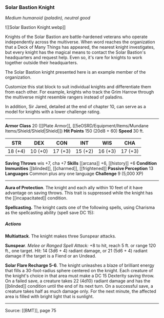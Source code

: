 ### Solar Bastion Knight
_Medium humanoid (paladin), neutral good_

![[Solar Bastion Knight.webp]]

Knights of the Solar Bastion are battle-hardened veterans who operate independently across the multiverse. When word reaches the organization that a Deck of Many Things has appeared, the nearest knight investigates, but every knight has the magical means to contact the Solar Bastion's headquarters and request help. Even so, it's rare for knights to work together outside their headquarters.

The Solar Bastion knight presented here is an example member of the organization.

Customize this stat block to suit individual knights and differentiate them from each other. For example, knights who track the Grim Harrow through the multiverse might resemble rangers instead of paladins.

In addition, Sir Jared, detailed at the end of chapter 10, can serve as a model for knights with a lower challenge rating.




---

**Armor Class** 20 ([[Plate Armor]], [[5eOSRD/Equipment/Items/Mundane Items/Shield/Shield|Shield]])
**Hit Points** 150 (20d8 + 60)
**Speed** 30 ft.

| STR     | DEX     | CON     | INT     | WIS     | CHA     |
|---------|---------|---------|---------|---------|---------|
| 18 (+4) | 10 (+0) | 17 (+3) | 15 (+2) | 16 (+3) | 17 (+3) |

**Saving Throws** wis +7, cha +7
**Skills** [[arcana]] +6, [[history]] +6
**Condition Immunities** [[blinded]], [[charmed]], [[frightened]]
**Passive Perception** 13
**Languages** Common plus any one language
**Challenge** 9 (5,000 XP)

---

**Aura of Protection**. The knight and each ally within 10 feet of it have advantage on saving throws. This trait is suppressed while the knight has the [[incapacitated]] condition.

**Spellcasting.** The knight casts one of the following spells, using Charisma as the spellcasting ability (spell save DC 15):

##### Actions
**Multiattack**. The knight makes three Sunspear attacks.

**Sunspear**. _Melee or Ranged Spell Attack:_ +8 to hit, reach 5 ft. or range 120 ft., one target. Hit: 14 (3d6 + 4) radiant damage, or 21 (5d6 + 4) radiant damage if the target is a Fiend or an Undead.

**Solar Flare Recharge 5-6**. The knight unleashes a blaze of brilliant energy that fills a 30-foot-radius sphere centered on the knight. Each creature of the knight's choice in that area must make a DC 15 Dexterity saving throw. On a failed save, a creature takes 22 (4d10) radiant damage and has the [[blinded]] condition until the end of its next turn. On a successful save, a creature takes half as much damage only. For the next minute, the affected area is filled with bright light that is sunlight.


---

Source: [[BMT]], page 75